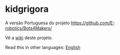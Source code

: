# kidgrigora
A versão Portuguesa do projeto https://github.com/E-robotics/Bots4Makers/ 

Vê a [wiki](https://github.com/rbarradas/kidgrigora/wiki/pt) deste projeto.

Read this in other languages: [English](README.md)
